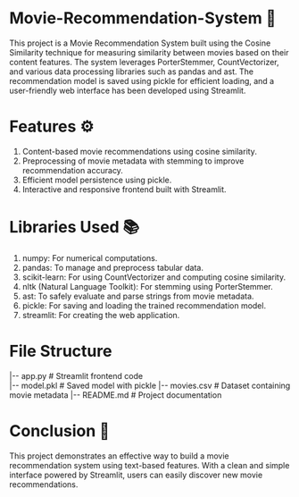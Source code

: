 # Movie-Recommendation-System 🎥
This project is a Movie Recommendation System built using the Cosine Similarity technique for measuring similarity between movies based on their content features. The system leverages PorterStemmer, CountVectorizer, and various data processing libraries such as pandas and ast. The recommendation model is saved using pickle for efficient loading, and a user-friendly web interface has been developed using Streamlit.

# Features ⚙️
1. Content-based movie recommendations using cosine similarity.
2. Preprocessing of movie metadata with stemming to improve recommendation accuracy.
3. Efficient model persistence using pickle.
4. Interactive and responsive frontend built with Streamlit.

# Libraries Used 📚
1. numpy: For numerical computations.
2. pandas: To manage and preprocess tabular data.
3. scikit-learn: For using CountVectorizer and computing cosine similarity.
4. nltk (Natural Language Toolkit): For stemming using PorterStemmer.
5. ast: To safely evaluate and parse strings from movie metadata.
6. pickle: For saving and loading the trained recommendation model.
7. streamlit: For creating the web application.

# File Structure
|-- app.py                   # Streamlit frontend code<br>
|-- model.pkl                 # Saved model with pickle
|-- movies.csv                # Dataset containing movie metadata
|-- README.md                 # Project documentation

# Conclusion 🏁
This project demonstrates an effective way to build a movie recommendation system using text-based features. With a clean and simple interface powered by Streamlit, users can easily discover new movie recommendations.
